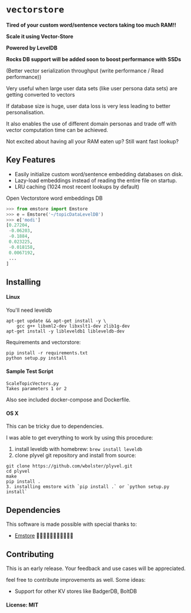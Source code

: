# `vectorstore`

**Tired of your custom word/sentence vectors taking too much RAM!!**

**Scale it using Vector-Store**

**Powered by LevelDB**

**Rocks DB support will be added soon to boost performance with SSDs**

(Better vector serialization throughput (write performance / Read performance))

Very useful when large user data sets (like user persona data sets) are getting converted to vectors

If database size is huge, user data loss is very less leading to better personalisation. 

It also enables the use of different domain personas and trade off with vector computation time can be achieved.

Not excited about having all your RAM eaten up?
Still want fast lookup?

## Key Features
* Easily initialize custom word/sentence embedding databases on disk.
* Lazy-load embeddings instead of reading the entire file on startup.
* LRU caching (1024 most recent lookups by default)
 
Open Vectorstore word embeddings DB

```Python
>>> from emstore import Emstore
>>> e = Emstore('~/topicDataLevelDB')
>>> e['modi']
[0.27204,
 -0.06203,
 -0.1884,
 0.023225,
 -0.018158,
 0.0067192,
 ...
]
```
## Installing

#### Linux

You'll need leveldb
```
apt-get update && apt-get install -y \
    gcc g++ libxml2-dev libxslt1-dev zlib1g-dev
apt-get install -y libleveldb1 libleveldb-dev
```
Requirements and vectorstore:
```
pip install -r requirements.txt
python setup.py install
```
#### Sample Test Script
```
ScaleTopicVectors.py
Takes parameters 1 or 2 
```

Also see included docker-compose and Dockerfile.

#### OS X

This can be tricky due to dependencies.

I was able to get everything to work by using this procedure:

1. install leveldb with homebrew: `brew install leveldb`
2. clone plyvel git repository and install from source:
```shell
git clone https://github.com/wbolster/plyvel.git
cd plyvel
make
pip install .
3. installing emstore with `pip install .` or `python setup.py install`
```

## Dependencies

This software is made possible with special thanks to:
- [Emstore](https://github.com/MichaMucha/emstore)
💚🧡💜💙💖😀😊😍🌹🌹🌹


## Contributing

This is an early release. 
Your feedback and use cases will be appreciated.

feel free to contribute improvements as well. Some ideas:
 - Support for other KV stores like BadgerDB, BoltDB
 
#### License: MIT

